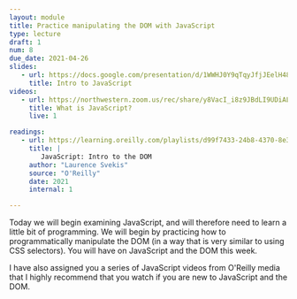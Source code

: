 ```yaml
---
layout: module
title: Practice manipulating the DOM with JavaScript
type: lecture
draft: 1
num: 8
due_date: 2021-04-26
slides:
   - url: https://docs.google.com/presentation/d/1WWHJ0Y9qTqyJfjJEelH48LwROKBbq-W_U6LpS4jjdf0/edit?usp=sharing
     title: Intro to JavaScript
videos: 
   - url: https://northwestern.zoom.us/rec/share/y8VacI_i8z9JBdLI9UDiAL89P6jKT6a80CBN-qIPnk7cf9dosewMLdOAyg-Gfw1m?startTime=1588193760000
     title: What is JavaScript?
     live: 1

readings:
   - url: https://learning.oreilly.com/playlists/d99f7433-24b8-4370-8e33-f2bb8429e702
     title: |
        JavaScript: Intro to the DOM
     author: "Laurence Svekis"
     source: "O'Reilly"
     date: 2021
     internal: 1

---
```


Today we will begin examining JavaScript, and will therefore need to learn a little bit of programming. We will begin by practicing how to programmatically manipulate the DOM (in a way that is very similar to using CSS selectors). You will have on JavaScript and the DOM this week.

I have also assigned you a series of JavaScript videos from O'Reilly media that I highly recommend that you watch if you are new to JavaScript and the DOM.